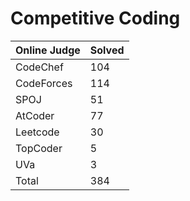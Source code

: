 # Competitive Coding
|Online Judge|Solved|
|------ | ------|
|CodeChef | 104 |  
|CodeForces | 114 |  
|SPOJ | 51 |  
|AtCoder | 77 |  
|Leetcode | 30 |  
|TopCoder | 5 |  
|UVa | 3 |  
|Total | 384 |